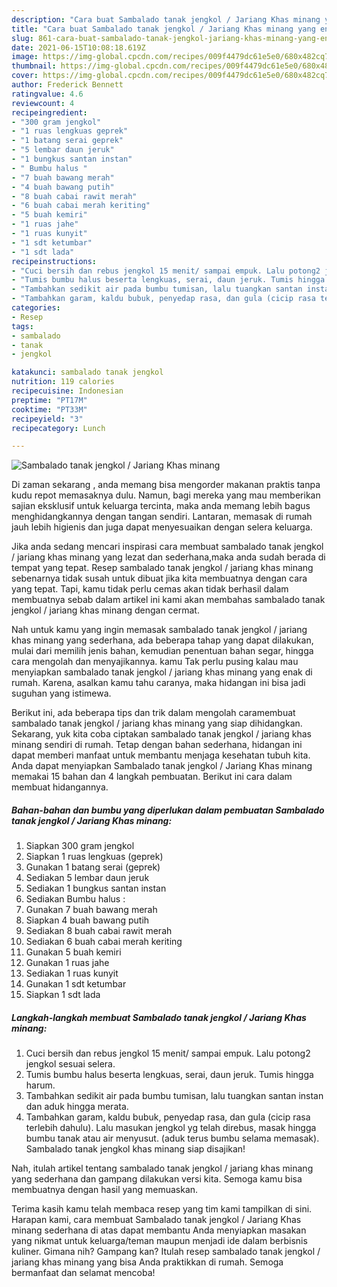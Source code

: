 ```yaml
---
description: "Cara buat Sambalado tanak jengkol / Jariang Khas minang yang enak Untuk Jualan"
title: "Cara buat Sambalado tanak jengkol / Jariang Khas minang yang enak Untuk Jualan"
slug: 861-cara-buat-sambalado-tanak-jengkol-jariang-khas-minang-yang-enak-untuk-jualan
date: 2021-06-15T10:08:18.619Z
image: https://img-global.cpcdn.com/recipes/009f4479dc61e5e0/680x482cq70/sambalado-tanak-jengkol-jariang-khas-minang-foto-resep-utama.jpg
thumbnail: https://img-global.cpcdn.com/recipes/009f4479dc61e5e0/680x482cq70/sambalado-tanak-jengkol-jariang-khas-minang-foto-resep-utama.jpg
cover: https://img-global.cpcdn.com/recipes/009f4479dc61e5e0/680x482cq70/sambalado-tanak-jengkol-jariang-khas-minang-foto-resep-utama.jpg
author: Frederick Bennett
ratingvalue: 4.6
reviewcount: 4
recipeingredient:
- "300 gram jengkol"
- "1 ruas lengkuas geprek"
- "1 batang serai geprek"
- "5 lembar daun jeruk"
- "1 bungkus santan instan"
- " Bumbu halus "
- "7 buah bawang merah"
- "4 buah bawang putih"
- "8 buah cabai rawit merah"
- "6 buah cabai merah keriting"
- "5 buah kemiri"
- "1 ruas jahe"
- "1 ruas kunyit"
- "1 sdt ketumbar"
- "1 sdt lada"
recipeinstructions:
- "Cuci bersih dan rebus jengkol 15 menit/ sampai empuk. Lalu potong2 jengkol sesuai selera."
- "Tumis bumbu halus beserta lengkuas, serai, daun jeruk. Tumis hingga harum."
- "Tambahkan sedikit air pada bumbu tumisan, lalu tuangkan santan instan dan aduk hingga merata."
- "Tambahkan garam, kaldu bubuk, penyedap rasa, dan gula (cicip rasa terlebih dahulu). Lalu masukan jengkol yg telah direbus, masak hingga bumbu tanak atau air menyusut. (aduk terus bumbu selama memasak). Sambalado tanak jengkol khas minang siap disajikan!"
categories:
- Resep
tags:
- sambalado
- tanak
- jengkol

katakunci: sambalado tanak jengkol 
nutrition: 119 calories
recipecuisine: Indonesian
preptime: "PT17M"
cooktime: "PT33M"
recipeyield: "3"
recipecategory: Lunch

---
```



![Sambalado tanak jengkol / Jariang Khas minang](https://img-global.cpcdn.com/recipes/009f4479dc61e5e0/680x482cq70/sambalado-tanak-jengkol-jariang-khas-minang-foto-resep-utama.jpg)

Di zaman  sekarang , anda memang bisa mengorder makanan praktis tanpa kudu repot memasaknya dulu. Namun, bagi mereka yang mau memberikan sajian eksklusif untuk keluarga tercinta, maka anda memang lebih bagus menghidangkannya dengan tangan sendiri. Lantaran, memasak di rumah jauh lebih higienis dan juga dapat menyesuaikan dengan selera keluarga.

Jika anda sedang mencari inspirasi cara membuat sambalado tanak jengkol / jariang khas minang yang lezat dan sederhana,maka anda sudah berada di tempat yang tepat. Resep sambalado tanak jengkol / jariang khas minang  sebenarnya tidak susah untuk dibuat jika kita membuatnya dengan cara yang tepat. Tapi, kamu tidak perlu cemas akan tidak berhasil dalam membuatnya 
sebab dalam artikel ini kami akan membahas sambalado tanak jengkol / jariang khas minang dengan cermat.  



Nah untuk kamu yang ingin memasak sambalado tanak jengkol / jariang khas minang yang sederhana, ada beberapa tahap yang dapat dilakukan, mulai dari memilih jenis bahan, kemudian penentuan bahan segar, hingga cara mengolah dan menyajikannya. kamu Tak perlu pusing kalau mau menyiapkan sambalado tanak jengkol / jariang khas minang yang enak di rumah. Karena, asalkan kamu  tahu caranya, maka hidangan ini bisa jadi suguhan yang istimewa.

Berikut ini, ada beberapa tips dan trik dalam mengolah caramembuat sambalado tanak jengkol / jariang khas minang yang siap dihidangkan. Sekarang, yuk kita coba ciptakan sambalado tanak jengkol / jariang khas minang sendiri di rumah. Tetap dengan bahan sederhana, hidangan ini dapat memberi manfaat untuk membantu menjaga kesehatan tubuh kita. Anda dapat menyiapkan Sambalado tanak jengkol / Jariang Khas minang memakai 15 bahan dan 4 langkah pembuatan. Berikut ini cara dalam membuat hidangannya.

<!--inarticleads1-->

##### Bahan-bahan dan bumbu yang diperlukan dalam pembuatan Sambalado tanak jengkol / Jariang Khas minang:

1. Siapkan 300 gram jengkol
1. Siapkan 1 ruas lengkuas (geprek)
1. Gunakan 1 batang serai (geprek)
1. Sediakan 5 lembar daun jeruk
1. Sediakan 1 bungkus santan instan
1. Sediakan  Bumbu halus :
1. Gunakan 7 buah bawang merah
1. Siapkan 4 buah bawang putih
1. Sediakan 8 buah cabai rawit merah
1. Sediakan 6 buah cabai merah keriting
1. Gunakan 5 buah kemiri
1. Gunakan 1 ruas jahe
1. Sediakan 1 ruas kunyit
1. Gunakan 1 sdt ketumbar
1. Siapkan 1 sdt lada




<!--inarticleads2-->

##### Langkah-langkah membuat Sambalado tanak jengkol / Jariang Khas minang:

1. Cuci bersih dan rebus jengkol 15 menit/ sampai empuk. Lalu potong2 jengkol sesuai selera.
1. Tumis bumbu halus beserta lengkuas, serai, daun jeruk. Tumis hingga harum.
1. Tambahkan sedikit air pada bumbu tumisan, lalu tuangkan santan instan dan aduk hingga merata.
1. Tambahkan garam, kaldu bubuk, penyedap rasa, dan gula (cicip rasa terlebih dahulu). Lalu masukan jengkol yg telah direbus, masak hingga bumbu tanak atau air menyusut. (aduk terus bumbu selama memasak). Sambalado tanak jengkol khas minang siap disajikan!




Nah, itulah artikel tentang  sambalado tanak jengkol / jariang khas minang  yang sederhana dan gampang dilakukan versi kita. Semoga kamu bisa membuatnya dengan hasil yang memuaskan. 

Terima kasih kamu telah membaca resep yang tim kami tampilkan di sini. Harapan kami, cara membuat  Sambalado tanak jengkol / Jariang Khas minang sederhana di atas dapat membantu Anda menyiapkan masakan yang nikmat untuk keluarga/teman maupun menjadi ide dalam berbisnis kuliner. Gimana nih? Gampang kan? Itulah resep sambalado tanak jengkol / jariang khas minang yang bisa Anda praktikkan di rumah. Semoga bermanfaat dan selamat mencoba!

